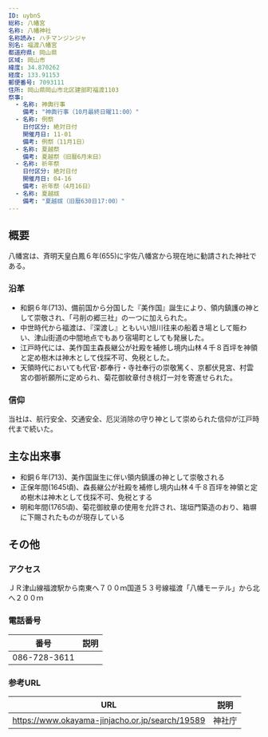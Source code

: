 ```yaml
---
ID: uybnS
総称: 八幡宮
名称: 八幡神社
名称読み: ハチマンジンジャ
別名: 福渡八幡宮
都道府県: 岡山県
区域: 岡山市
緯度: 34.870262
経度: 133.91153
郵便番号: 7093111
住所: 岡山県岡山市北区建部町福渡1103
祭事:
  - 名称: 神輿行事
    備考: "神輿行事（10月最終日曜11:00）"
  - 名称: 例祭
    日付区分: 絶対日付
    開催月日: 11-01
    備考: 例祭（11月1日）
  - 名称: 夏越祭
    備考: 夏越祭（旧暦6月末日）
  - 名称: 祈年祭
    日付区分: 絶対日付
    開催月日: 04-16
    備考: 祈年祭（4月16日）
  - 名称: 夏越祓
    備考: "夏越祓（旧暦630日17:00）"
---
```


## 概要

八幡宮は、斉明天皇白鳳６年(655)に宇佐八幡宮から現在地に勧請された神社である。

### 沿革

- 和銅６年(713)、備前国から分国した『美作国』誕生により、領内鎮護の神として崇敬され、「弓削の郷三社」の一つに加えられた。
- 中世時代から福渡は、『深渡し』ともいい旭川往来の船着き場として賑わい、津山街道の中間地点でもあり宿場町としても発展した。
- 江戸時代には、美作国主森長継公が社殿を補修し境内山林４千８百坪を神領と定め樹木は神木として伐採不可、免税とした。
- 天領時代においても代官･郡奉行・寺社奉行の崇敬篤く、京都伏見宮、村雲宮の御祈願所に定められ、菊花御紋章付き桃灯一対を寄進せられた。

### 信仰

当社は、航行安全、交通安全、厄災消除の守り神として崇められた信仰が江戸時代まで続いた。

## 主な出来事

- 和銅６年(713)、美作国誕生に伴い領内鎮護の神として崇敬される
- 正保年間(1645頃)、森長継公が社殿を補修し境内山林４千８百坪を神領と定め樹木は神木として伐採不可、免税とする
- 明和年間(1765頃)、菊花御紋章の使用を允許され、瑞垣門築造のおり、箱塀に下賜されたものが現存している

## その他

### アクセス

ＪＲ津山線福渡駅から南東へ７００ｍ国道５３号線福渡「八幡モーテル」から北へ２００ｍ

### 電話番号

| 番号         | 説明 |
| ------------ | ---- |
| 086-728-3611 |      |

### 参考URL

| URL                                             | 説明   |
| ----------------------------------------------- | ------ |
| https://www.okayama-jinjacho.or.jp/search/19589 | 神社庁 |

